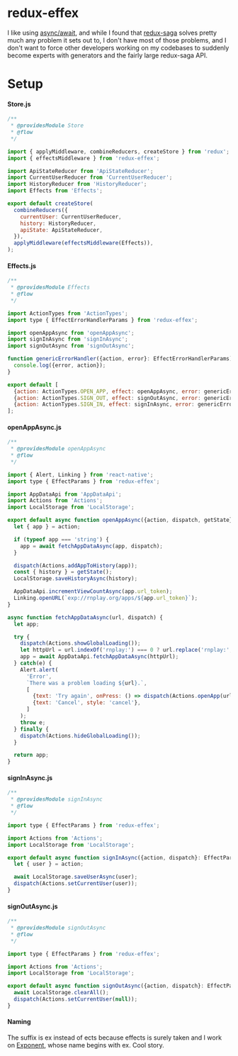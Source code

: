 # redux-effex

I like using [async/await](https://blog.getexponent.com/react-native-meets-async-functions-3e6f81111173),
and while I found that [redux-saga](https://github.com/yelouafi/redux-saga) solves pretty much any problem
it sets out to, I don't have most of those problems, and I don't want to
force other developers working on my codebases to suddenly become
experts with generators and the fairly large redux-saga API.

# Setup

#### Store.js

```javascript
/**
 * @providesModule Store
 * @flow
 */

import { applyMiddleware, combineReducers, createStore } from 'redux';
import { effectsMiddleware } from 'redux-effex';

import ApiStateReducer from 'ApiStateReducer';
import CurrentUserReducer from 'CurrentUserReducer';
import HistoryReducer from 'HistoryReducer';
import Effects from 'Effects';

export default createStore(
  combineReducers({
    currentUser: CurrentUserReducer,
    history: HistoryReducer,
    apiState: ApiStateReducer,
  }),
  applyMiddleware(effectsMiddleware(Effects)),
);
```

#### Effects.js

```javascript
/**
 * @providesModule Effects
 * @flow
 */

import ActionTypes from 'ActionTypes';
import type { EffectErrorHandlerParams } from 'redux-effex';

import openAppAsync from 'openAppAsync';
import signInAsync from 'signInAsync';
import signOutAsync from 'signOutAsync';

function genericErrorHandler({action, error}: EffectErrorHandlerParams) {
  console.log({error, action});
}

export default [
  {action: ActionTypes.OPEN_APP, effect: openAppAsync, error: genericErrorHandler},
  {action: ActionTypes.SIGN_OUT, effect: signOutAsync, error: genericErrorHandler},
  {action: ActionTypes.SIGN_IN, effect: signInAsync, error: genericErrorHandler},
];
```

#### openAppAsync.js

```javascript
/**
 * @providesModule openAppAsync
 * @flow
 */

import { Alert, Linking } from 'react-native';
import type { EffectParams } from 'redux-effex';

import AppDataApi from 'AppDataApi';
import Actions from 'Actions';
import LocalStorage from 'LocalStorage';

export default async function openAppAsync({action, dispatch, getState}: EffectParams) {
  let { app } = action;

  if (typeof app === 'string') {
    app = await fetchAppDataAsync(app, dispatch);
  }

  dispatch(Actions.addAppToHistory(app));
  const { history } = getState();
  LocalStorage.saveHistoryAsync(history);

  AppDataApi.incrementViewCountAsync(app.url_token);
  Linking.openURL(`exp://rnplay.org/apps/${app.url_token}`);
}

async function fetchAppDataAsync(url, dispatch) {
  let app;

  try {
    dispatch(Actions.showGlobalLoading());
    let httpUrl = url.indexOf('rnplay:') === 0 ? url.replace('rnplay:', 'http:') : url;
    app = await AppDataApi.fetchAppDataAsync(httpUrl);
  } catch(e) {
    Alert.alert(
      'Error',
      `There was a problem loading ${url}.`,
      [
        {text: 'Try again', onPress: () => dispatch(Actions.openApp(url))},
        {text: 'Cancel', style: 'cancel'},
      ]
    );
    throw e;
  } finally {
    dispatch(Actions.hideGlobalLoading());
  }

  return app;
}
```

#### signInAsync.js

```javascript
/**
 * @providesModule signInAsync
 * @flow
 */

import type { EffectParams } from 'redux-effex';

import Actions from 'Actions';
import LocalStorage from 'LocalStorage';

export default async function signInAsync({action, dispatch}: EffectParams) {
  let { user } = action;

  await LocalStorage.saveUserAsync(user);
  dispatch(Actions.setCurrentUser(user));
}
```

#### signOutAsync.js

```javascript
/**
 * @providesModule signOutAsync
 * @flow
 */

import type { EffectParams } from 'redux-effex';

import Actions from 'Actions';
import LocalStorage from 'LocalStorage';

export default async function signOutAsync({action, dispatch}: EffectParams) {
  await LocalStorage.clearAll();
  dispatch(Actions.setCurrentUser(null));
}
```

#### Naming

The suffix is ex instead of ects because effects is surely taken and I
work on [Exponent](https://getexponent.com/), whose name begins with ex.
Cool story.
